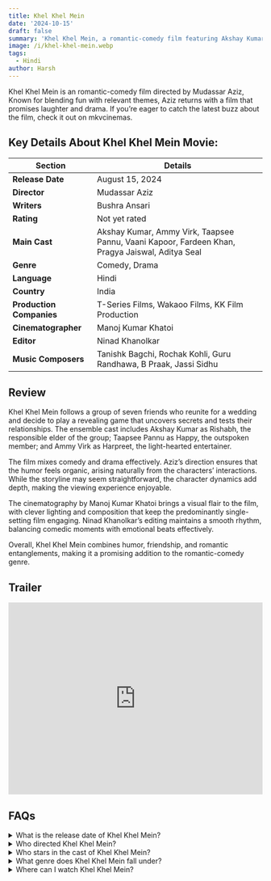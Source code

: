 ```yaml
---
title: Khel Khel Mein
date: '2024-10-15'
draft: false
summary: 'Khel Khel Mein, a romantic-comedy film featuring Akshay Kumar and Taapsee Pannu. Read our review and find streaming info on mkvcinemas.'
image: /i/khel-khel-mein.webp
tags:
  - Hindi
author: Harsh
---
```


Khel Khel Mein is an romantic-comedy film directed by Mudassar Aziz, Known for blending fun with relevant themes, Aziz returns with a film that promises laughter and drama. If you’re eager to catch the latest buzz about the film, check it out on mkvcinemas.

## Key Details About Khel Khel Mein Movie:

| Section                  | Details                                                                                         |
| ------------------------ | ----------------------------------------------------------------------------------------------- |
| **Release Date**         | August 15, 2024                                                                                 |
| **Director**             | Mudassar Aziz                                                                                   |
| **Writers**              | Bushra Ansari                                                                                   |
| **Rating**               | Not yet rated                                                                                   |
| **Main Cast**            | Akshay Kumar, Ammy Virk, Taapsee Pannu, Vaani Kapoor, Fardeen Khan, Pragya Jaiswal, Aditya Seal |
| **Genre**                | Comedy, Drama                                                                                   |
| **Language**             | Hindi                                                                                           |
| **Country**              | India                                                                                           |
| **Production Companies** | T-Series Films, Wakaoo Films, KK Film Production                                                |
| **Cinematographer**      | Manoj Kumar Khatoi                                                                              |
| **Editor**               | Ninad Khanolkar                                                                                 |
| **Music Composers**      | Tanishk Bagchi, Rochak Kohli, Guru Randhawa, B Praak, Jassi Sidhu                               |

## Review

Khel Khel Mein follows a group of seven friends who reunite for a wedding and decide to play a revealing game that uncovers secrets and tests their relationships. The ensemble cast includes Akshay Kumar as Rishabh, the responsible elder of the group; Taapsee Pannu as Happy, the outspoken member; and Ammy Virk as Harpreet, the light-hearted entertainer.

The film mixes comedy and drama effectively. Aziz’s direction ensures that the humor feels organic, arising naturally from the characters’ interactions. While the storyline may seem straightforward, the character dynamics add depth, making the viewing experience enjoyable.

The cinematography by Manoj Kumar Khatoi brings a visual flair to the film, with clever lighting and composition that keep the predominantly single-setting film engaging. Ninad Khanolkar’s editing maintains a smooth rhythm, balancing comedic moments with emotional beats effectively.

Overall, Khel Khel Mein combines humor, friendship, and romantic entanglements, making it a promising addition to the romantic-comedy genre.

## Trailer

<iframe width="100%" height="380" src="https://www.youtube.com/embed/RKZJtoFoaQg?si=lQyogWrIXd94EcMW" title={title} frameborder="0" allow="accelerometer; autoplay; clipboard-write; encrypted-media; gyroscope; picture-in-picture; web-share" referrerpolicy="strict-origin-when-cross-origin" allowfullscreen></iframe>

## FAQs

<details>
  <summary>What is the release date of Khel Khel Mein?</summary>
  <p>Khel Khel Mein is set to release on August 15, 2024.</p>
</details>

<details>
  <summary>Who directed Khel Khel Mein?</summary>
  <p>The film is directed by Mudassar Aziz.</p>
</details>

<details>
  <summary>Who stars in the cast of Khel Khel Mein?</summary>
  <p>The main cast includes Akshay Kumar, Ammy Virk, Taapsee Pannu, and Vaani Kapoor, among others.</p>
</details>

<details>
  <summary>What genre does Khel Khel Mein fall under?</summary>
  <p>The film is a romantic-comedy that includes elements of drama.</p>
</details>

<details>
  <summary>Where can I watch Khel Khel Mein?</summary>
  <p>You can check for streaming options on mkvcinemas after its release.</p>
</details>
